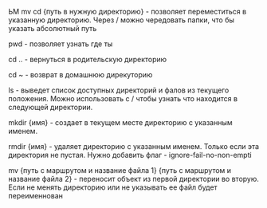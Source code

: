 ЬМ mv cd {путь в нужную директорию} - позволяет переместиться в указанную директорию. Через / можно чередовать папки, что бы указать абсолютный путь

pwd - позволяет узнать где ты

cd .. - вернуться в родительскую директорию

cd ~ - возврат в домашнюю дирекуторию

ls - выведет список доступных директорий и фалов из текущего положения. 
Можно использовать с / чтобы узнать что находится в следующей директории.

mkdir {имя} - создает в текущем месте директорию с указанным именем.

rmdir {имя}  - удаляет директорию с указанным именем. Только если эта директория не пустая.
Нужно добавить флаг - ignore-fail-no-non-empti

mv {путь с маршрутом и название файла 1} {путь с маршрутом и название файла 2} - переносит объект из первой директории во вторую. Если не менять директорию или не указывать ее файл будет переименнован